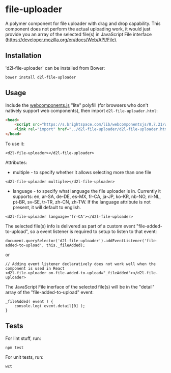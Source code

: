 # file-uploader
A polymer component for file uploader with drag and drop capability. This component does not perform the actual uploading work, it would just provide you an array of the selected file(s) in JavaScript File interface (https://developer.mozilla.org/en/docs/Web/API/File). 

## Installation
'd2l-file-uploader' can be installed from Bower:

```shell
bower install d2l-file-uploader
```

## Usage

Include the [webcomponents.js](http://webcomponents.org/polyfills/) "lite" polyfill (for browsers who don't natively support web components), then import `d2l-file-uploader.html`:

```html
<head>
	<script src="https://s.brightspace.com/lib/webcomponentsjs/0.7.21/webcomponents-lite.min.js"></script>
	<link rel="import" href="../d2l-file-uploader/d2l-file-uploader.html">
</head>
```

To use it:

```shell
<d2l-file-uploader></d2l-file-uploader>
```

Attributes:
* multiple - to specify whether it allows selecting more than one file

```shell
<d2l-file-uploader multiple></d2l-file-uploader>
```

* language - to specify what language the file uploader is in. Currently it supports: en, ar-SA, de-DE, es-MX, fr-CA, ja-JP, ko-KR, nb-NO, nl-NL, pt-BR, sv-SE, tr-TR, zh-CN, zh-TW. If the language attribute is not present, it will default to english. 

```shell
<d2l-file-uploader language='fr-CA'></d2l-file-uploader>
```

The selected file(s) info is delivered as part of a custom event "file-added-to-upload", so a event listener is required to setup to listen to that event:

```shell
document.querySelector('d2l-file-uploader').addEventListener('file-added-to-upload', this._fileAdded);
```

or 

```shell
// Adding event listener declaratively does not work well when the component is used in React
<d2l-file-uploader on-file-added-to-upload="_fileAdded"></d2l-file-uploader>
```

The JavaScript File inerface of the selected file(s) will be in the "detail" array of the "file-added-to-upload" event:

```shell
_fileAdded( event ) {
	console.log( event.detail[0] );
} 
```

## Tests

For lint stuff, run:

```shell
npm test
```


For unit tests, run:

```shell
wct
```
